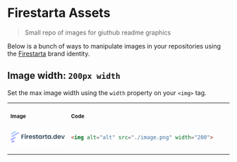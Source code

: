 # Firestarta Assets
> Small repo of images for giuthub readme graphics

Below is a bunch of ways to manipulate images in your repositories using the [Firestarta](https://firestarta.dev) brand identity.


## Image width: `200px width`
Set the max image width using the `width` property on your `<img>` tag.

<table>
<tr>
<th align="left">
<img width="441" height="1">
<small>
Image
</small>
</th>
<th align="left">
<img width="441" height="1">
<small>
Code
</small>
</th>
</tr>
<tr>
<td>
<p>
<picture>
<source media="(prefers-color-scheme: dark)" srcset="./assets/logo-dark.png">
<img alt="Firestarta.dev" src="./assets/logo-light.png" width="200">
</picture>
</p>
</td>
<td>

```html
<img alt="alt" src="./image.png" width="200">
```
</td>
</tr>

</table>
